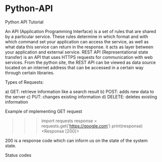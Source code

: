# Python-API
Python API Tutorial

An API (Application Programming Interface) is a set of rules that are shared by a particular service. These rules determine in which format and with which command set your application can access the service, as well as what data this service can return in the response. it acts as layer between your application and external service.
REST API (Representational state transfer) is an API that uses HTTPS requests for communication with web services.
From the python site, the REST API can be viewed as data source located on an internet address that can be accessed in a certain way through certain libraries.

Types of Requests:

a) GET: retrieve information like a search result
b) POST: adds new data to the server
c) PUT: changes existing information
d) DELETE: deletes existing information

Example of implementing GET request

>>> import requests
>>> response = requests.get('https://google.com')
>>> print(response)
<Response [200]>

200 is a response code which can inform us on the state of the system state.

Status codes




